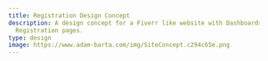```yaml
---
title: Registration Design Concept
description: A design concept for a Fiverr like website with Dashboards and
  Registration pages.
type: design
image: https://www.adam-barta.com/img/SiteConcept.c294c65e.png
---
```

